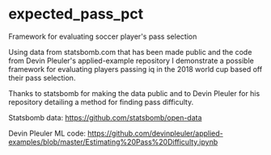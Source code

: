 # expected_pass_pct
Framework for evaluating soccer player's pass selection

Using data from statsbomb.com that has been made public and the code from Devin Pleuler's applied-example repository I demonstrate a possible framework for evaluating players passing iq in the 2018 world cup based off their pass selection.

Thanks to statsbomb for making the data public and to Devin Pleuler for his repository detailing a method for finding pass difficulty.

Statsbomb data:
https://github.com/statsbomb/open-data

Devin Pleuler ML code:
https://github.com/devinpleuler/applied-examples/blob/master/Estimating%20Pass%20Difficulty.ipynb
